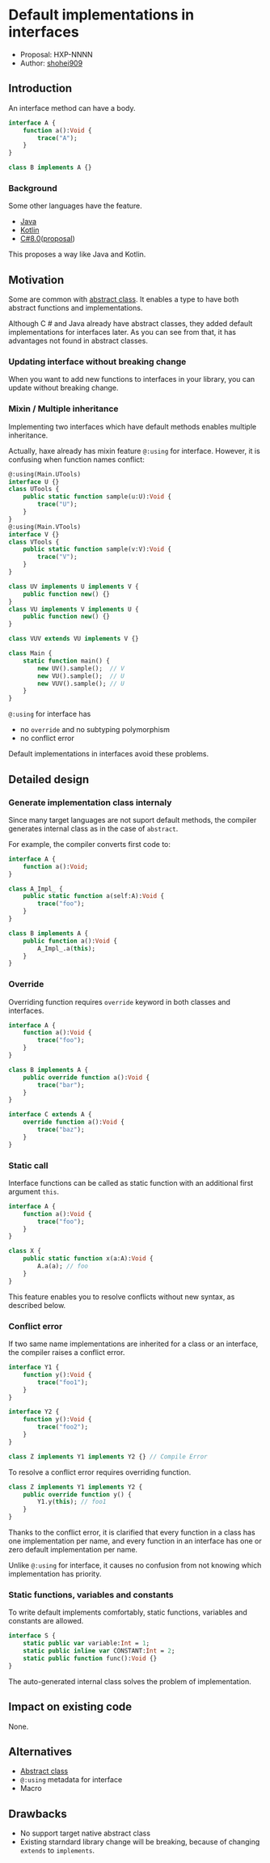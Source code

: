# Default implementations in interfaces

* Proposal: HXP-NNNN
* Author: [shohei909](https://github.com/shohei909)

## Introduction

An interface method can have a body.

```haxe
interface A {
	function a():Void {
		trace("A");
	}
}

class B implements A {}
```

### Background

Some other languages have the feature.

* [Java](https://docs.oracle.com/javase/tutorial/java/IandI/defaultmethods.html)
* [Kotlin](https://kotlinlang.org/docs/reference/interfaces.html)
* [C#8.0](https://docs.microsoft.com/en-us/dotnet/csharp/tutorials/default-interface-methods-versions)([proposal](https://docs.microsoft.com/en-us/dotnet/csharp/language-reference/proposals/csharp-8.0/default-interface-methods))

This proposes a way like Java and Kotlin.

## Motivation

Some are common with [abstract class](https://github.com/RealyUniqueName/haxe-evolution/blob/abstract-classes/proposals/NNNN-abstract-classes.md#motivation). It enables a type to have both abstract functions and implementations.

Although C # and Java already have abstract classes, they added default implementations for interfaces later. 
As you can see from that, it has advantages not found in abstract classes.

### Updating interface without breaking change

When you want to add new functions to interfaces in your library, you can update without breaking change.

### Mixin / Multiple inheritance

Implementing two interfaces which have default methods enables multiple inheritance.

Actually, haxe already has mixin feature `@:using` for interface. However, it is confusing when function names conflict:

```haxe
@:using(Main.UTools)
interface U {}
class UTools {
    public static function sample(u:U):Void {
        trace("U");
    }
}
@:using(Main.VTools)
interface V {}
class VTools {
    public static function sample(v:V):Void {
        trace("V");
    }
}

class UV implements U implements V {
    public function new() {}
}
class VU implements V implements U {
    public function new() {}
}

class VUV extends VU implements V {}

class Main {
    static function main() {
        new UV().sample();  // V
        new VU().sample();  // U
        new VUV().sample(); // U
    }
}
```

`@:using` for interface has

* no `override` and no subtyping polymorphism
* no conflict error

Default implementations in interfaces avoid these problems.

## Detailed design

### Generate implementation class internaly

Since many target languages are not suport default methods, the compiler generates internal class as in the case of `abstract`.

For example, the compiler converts first code to:

```haxe
interface A {
	function a():Void;
}

class A_Impl_ {
	public static function a(self:A):Void {
		trace("foo");
	}
}

class B implements A {
	public function a():Void {
		A_Impl_.a(this);
	}
}
```

### Override

Overriding function requires `override` keyword in both classes and interfaces.

```haxe
interface A {
	function a():Void {
		trace("foo");
	}
}

class B implements A {
	public override function a():Void {
		trace("bar");
	}
}

interface C extends A {
	override function a():Void {
		trace("baz");
	}
}
```

### Static call

Interface functions can be called as static function with an additional first argument `this`.

```haxe
interface A {
	function a():Void {
		trace("foo");
	}
}

class X {
	public static function x(a:A):Void {
		A.a(a); // foo
	}
}
```

This feature enables you to resolve conflicts without new syntax, as described below.

### Conflict error

If two same name implementations are inherited for a class or an interface, the compiler raises a conflict error.

```haxe
interface Y1 {
	function y():Void {
		trace("foo1");
	}
}

interface Y2 {
	function y():Void {
		trace("foo2");
	}
}

class Z implements Y1 implements Y2 {} // Compile Error
```

To resolve a conflict error requires overriding function.

```haxe
class Z implements Y1 implements Y2 {
	public override function y() {
		Y1.y(this); // foo1
	}
}
```

Thanks to the conflict error, it is clarified that every function in a class has one implementation per name, and every function in an interface has one or zero default implementation per name.

Unlike `@:using` for interface, it causes no confusion from not knowing which implementation has priority.


### Static functions, variables and constants

To write default implements comfortably, static functions, variables and constants are allowed.

```haxe
interface S {
	static public var variable:Int = 1;
	static public inline var CONSTANT:Int = 2;
	static public function func():Void {}
}
```

The auto-generated internal class solves the problem of implementation.

## Impact on existing code

None.

## Alternatives

* [Abstract class](https://github.com/HaxeFoundation/haxe-evolution/pull/69)
* `@:using` metadata for interface
* Macro

## Drawbacks

* No support target native abstract class
* Existing starndard library change will be breaking, because of changing `extends` to `implements`.
